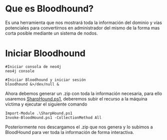 # Que es Bloodhound?
Es una herramienta que nos mostrará toda la información del dominio y vías potenciales para convertirnos en administrador del mismo de la forma mas corta posible mediante un sistema de nodos.

# Iniciar Bloodhound
```
#Iniciar consola de neo4j
neo4j console

#Iniciar Bloodhound y iniciar sesión
bloodhound &>/dev/null &
```
Ahora debemos generar un .zip con toda la información necesaria, para ello usaremos [SharpHound.ps1](https://github.com/BloodHoundAD/BloodHound/blob/master/Collectors/SharpHound.ps1), deberemos subir el recurso a la máquina víctima y ejecutar el siguiente comando
```
Import-Module .\SharpHound.ps1
Invoke-BloodHound.ps1 -CollectionMethod All
```
Posteriormente nos descargamos el .zip que nos genera y lo subimos a BloodHound para ver toda la información de forma interactiva.
